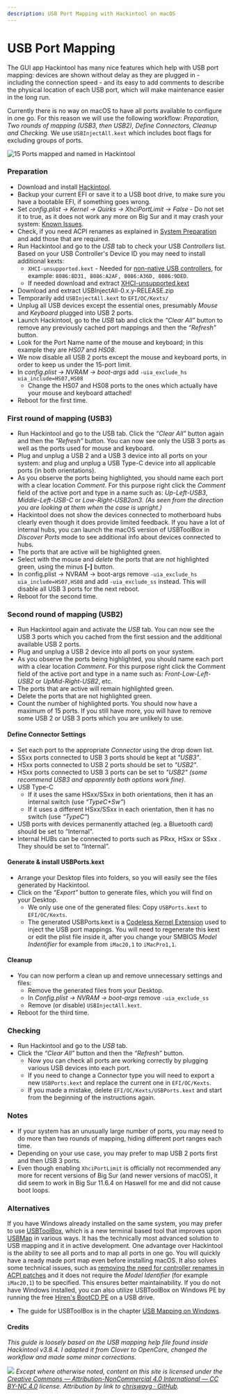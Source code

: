 ```yaml
---
description: USB Port Mapping with Hackintool on macOS
---
```


# USB Port Mapping

The GUI app Hackintool has many nice features which help with USB port mapping: devices are shown without delay as they are plugged in - including the connection speed - and its easy to add comments to describe the physical location of each USB port, which will make maintenance easier in the long run.&#x20;

Currently there is no way on macOS to have all ports available to configure in one go. For this reason we will use the following workflow: _Preparation, Two rounds of mapping (USB3, then USB2), Define Connectors, Cleanup and Checking._ We use `USBInjectAll.kext` which includes boot flags for excluding groups of ports.&#x20;

![15 Ports mapped and named in Hackintool](<../../.gitbook/assets/USB ports mapped final.png>)

### Preparation

* Download and install [Hackintool](https://github.com/headkaze/Hackintool/releases/latest).
* Backup your current EFI or save it to a USB boot drive, to make sure you have a bootable EFI, if something goes wrong.
* Set _config.plist -> Kernel -> Quirks -> XhciPortLimit -> False_ - Do not set it to true, as it does not work any more on Big Sur and it may crash your system: [Known Issues](https://dortania.github.io/OpenCore-Install-Guide/extras/big-sur/#known-issues).
* Check, if you need ACPI renames as explained in [System Preparation](https://dortania.github.io/OpenCore-Post-Install/usb/system-preparation.html) and add those that are required.
* Run Hackintool and go to the _USB_ tab to check your USB _Controllers_ list. Based on your USB Controller's Device ID you may need to install additional kexts:
  * `XHCI-unsupported.kext` - Needed for [non-native USB controllers](https://dortania.github.io/OpenCore-Install-Guide/ktext.html#usb), for example: `8086:8D31, 8086:A2AF, 8086:A36D, 8086:9DED`.
  * If needed download and extract [XHCI-unsupported.kext](https://github.com/Sniki/OS-X-USB-Inject-All/archive/refs/heads/master.zip)
* Download and extract USBInjectAll-0.x.y-RELEASE.zip
* Temporarily add `USBInjectAll.kext` to `EFI/OC/Kexts/`
* Unplug all USB devices except the essential ones, presumably _Mouse_ and _Keyboard_ plugged into USB 2 ports.
* Launch Hackintool, go to the _USB_ tab and click the _“Clear All”_ button to remove any previously cached port mappings and then the _“Refresh”_ button.
* Look for the Port Name name of the mouse and keyboard; in this example they are _HS07_ and _HS08_.
* We now disable all USB 2 ports except the mouse and keyboard ports, in order to keep us under the 15-port limit.
* In _config.plist -> NVRAM -> boot-args_ add `-uia_exclude_hs uia_include=HS07,HS08`
  * Change the HS07 and HS08 ports to the ones which actually have your mouse and keyboard attached!
* Reboot for the first time.

### First round of mapping (USB3)

* Run Hackintool and go to the USB tab. Click the _“Clear All”_ button again and then the _“Refresh”_ button. You can now see only the USB 3 ports as well as the ports used for mouse and keyboard.
* Plug and unplug a USB 2 and a USB 3 device into all ports on your system: and plug and unplug a USB Type-C device into all applicable ports (in both orientations).
* As you observe the ports being highlighted, you should name each port with a clear location _Comment_. For this purpose right click the _Comment_ field of the active port and type in a name such as: _Up-Left-USB3_, _Middle-Left-USB-C_ or _Low-Right-USB2on3_. _(As seen from the direction you are looking at them when the case is upright.)_
* Hackintool does not show the devices connected to motherboard hubs clearly even though it does provide limited feedback. If you have a lot of internal hubs, you can launch the macOS version of USBToolBox in _Discover Ports_ mode to see additional info about devices connected to hubs.
* The ports that are active will be highlighted green.
* Select with the mouse and _delete_ the ports that are _not_ highlighted green, using the minus **\[-]** button.
* In config.plist -> NVRAM -> boot-args remove `-uia_exclude_hs uia_include=HS07,HS08` and add `-uia_exclude_ss` instead. This will disable all USB 3 ports for the next reboot.
* Reboot for the second time.

### Second round of mapping (USB2)

* Run Hackintool again and activate the _USB_ tab. You can now see the USB 3 ports which you cached from the first session and the additional available USB 2 ports.
* Plug and unplug a USB 2 device into all ports on your system.
* As you observe the ports being highlighted, you should name each port with a clear location _Comment_. For this purpose right click the Comment field of the active port and type in a name such as: _Front-Low-Left-USB2_ or _UpMid-Right-USB2_, etc.
* The ports that are active will remain highlighted green.
* Delete the ports that are not highlighted green.
* Count the number of highlighted ports. You should now have a maximum of 15 ports. If you still have more, you will have to remove some USB 2 or USB 3 ports which you are unlikely to use.

#### Define Connector Settings

* Set each port to the appropriate _Connector_ using the drop down list.
* SSxx ports connected to USB 3 ports should be kept at _"USB3"_.
* HSxx ports connected to USB 2 ports should be set to _"USB2"_.
* HSxx ports connected to USB 3 ports can be set to _"USB2"_ _(some recommend USB3 and apparently both options work fine)_.
* USB Type-C
  * If it uses the same HSxx/SSxx in both orientations, then it has an internal switch (use _“TypeC+Sw”_)
  * If it uses a different HSxx/SSxx in each orientation, then it has no switch (use _“TypeC”_)
* USB ports with devices permanently attached (eg. a Bluetooth card) should be set to “Internal”.
* Internal HUBs can be connected to ports such as PRxx, HSxx or SSxx . They should be set to “Internal”.

#### Generate & install USBPorts.kext

* Arrange your Desktop files into folders, so you will easily see the files generated by Hackintool.
* Click on the _“Export”_ button to generate files, which you will find on your Desktop.
  * We only use one of the generated files: Copy `USBPorts.kext` to `EFI/OC/Kexts`.
  * The generated USBPorts.kext is a [Codeless Kernel Extension](https://developer.apple.com/library/archive/documentation/Darwin/Conceptual/KEXTConcept/KEXTConceptAnatomy/kext\_anatomy.html#//apple\_ref/doc/uid/20002364-SW8) used to inject the USB port mappings. You will need to regenerate this kext or edit the plist file inside it, after you change your SMBIOS _Model Indentifier_ for example from `iMac20,1` to `iMacPro1,1`.

#### Cleanup

* You can now perform a clean up and remove unnecessary settings and files:
  * Remove the generated files from your Desktop.
  * In _Config.plist -> NVRAM -> boot-args_ remove `-uia_exclude_ss`
  * Remove (or disable) `USBInjectAll.kext`.
* Reboot for the third time.

### Checking

* Run Hackintool and go to the _USB_ tab.
* Click the _“Clear All”_ button and then the _“Refresh”_ button.
  * Now you can check all ports are working correctly by plugging various USB devices into each port.
  * If you need to change a Connector type you will need to export a new `USBPorts.kext` and replace the current one in `EFI/OC/Kexts`.
  * If you made a mistake, delete `EFI/OC/Kexts/USBPorts.kext` and start from the beginning of the instructions again.

### Notes

* If your system has an unusually large number of ports, you may need to do more than two rounds of mapping, hiding different port ranges each time.
* Depending on your use case, you may prefer to map USB 2 ports first and then USB 3 ports.
* Even though enabling `XhciPortLimit` is officially not recommended any more for recent versions of Big Sur (and newer versions of macOS), it did seem to work in Big Sur 11.6.4 on Haswell for me and did not cause boot loops.

### Alternatives

If you have Windows already installed on the same system, you may prefer to use [USBToolBox](https://github.com/USBToolBox/tool), which is a new terminal based tool that improves upon [USBMap](https://github.com/corpnewt/USBMap) in various ways. It has the technically most advanced solution to USB mapping and it in active development. One advantage over Hackintool is the ability to see all ports and to map all ports in one go. You will quickly have a ready made port map even before installing macOS. It also solves some technical issues, such as [removing the need for controller renames in ACPI patches](https://github.com/USBToolBox/kext) and it does not require the _Model Identifier_ (for example `iMac20,1`) to be specified. This ensures better maintainability. If you do not have Windows installed, you can also utilize USBToolBox on Windows PE by running the free [Hiren's BootCD PE](https://www.hirensbootcd.org) on a USB drive.

* The guide for USBToolBox is in the chapter [USB Mapping on Windows](../../alternatives/usb-mapping-on-windows.md).

#### **Credits**

_This guide is loosely based on the USB mapping help file found inside Hackintool v3.8.4. I adapted it from Clover to OpenCore, changed the workflow and made some minor corrections._



![](../../images/by-nc-license.svg) _Except where otherwise noted, content on this site is licensed under the_ [_Creative Commons — Attribution-NonCommercial 4.0 International — CC BY-NC 4.0_](https://creativecommons.org/licenses/by-nc/4.0/) _license. Attribution by link to_ [_chriswayg · GitHub_](https://github.com/chriswayg)_._

